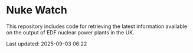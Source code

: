 # Nuke Watch

This repository includes code for retrieving the latest information available on the output of EDF nuclear power plants in the UK.

Last updated: 2025-09-03 06:22